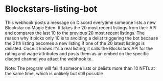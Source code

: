 # Blockstars-listing-bot

This webhook posts a message on Discord everytime someone lists a new Blockstar on Magic Eden. It takes the 20 most recent listings from their API and compares the last 10 to the previous 20 most recent listings. The reason why it picks only 10 is to avoiding a delist triggering the bot because the 21th listing becomes a new listing if one of the 20 latest listings is delisted. Once it knows it's a real listing, it calls the Blockstars API for the rating and wage attributes and posts them as an embed on the specific discord channel you attact the webhook to. 

Note: The program will fail if someone lists or delists more than 10 NFTs at the same time, which is unlikely but still possible
